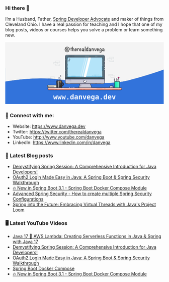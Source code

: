 ### Hi there 👋

I’m a Husband, Father, [Spring Developer Advocate](https://tanzu.vmware.com/developer/advocates/) and maker of things from Cleveland Ohio. I have a real passion for teaching and I hope that one of my blog posts, videos or courses helps you solve a problem or learn something new.

![Profile Header](./github_profile_header.png)

### 🤝 Connect with me:

- Website: https://www.danvega.dev
- Twitter: https://twitter.com/therealdanvega
- YouTube: http://www.youtube.com/danvega
- LinkedIn: https://www.linkedin.com/in/danvega

### 📝 Latest Blog posts

<!-- BLOG-POST-LIST:START -->
- [Demystifying Spring Session: A Comprehensive Introduction for Java Developers!](https://www.danvega.dev/blog/2023/05/03/spring-session-introduction)
- [OAuth2 Login Made Easy in Java: A Spring Boot &amp; Spring Security Walkthrough](https://www.danvega.dev/blog/2023/04/28/spring-security-oauth2-login)
- [🔥 New in Spring Boot 3.1 - Spring Boot Docker Compose Module](https://www.danvega.dev/blog/2023/04/26/spring-boot-docker-compose)
- [Advanced Spring Security - How to create multiple Spring Security Configurations](https://www.danvega.dev/blog/2023/04/20/multiple-spring-security-configs)
- [Spring into the Future: Embracing Virtual Threads with Java&#39;s Project Loom](https://www.danvega.dev/blog/2023/04/12/virtual-threads-spring)
<!-- BLOG-POST-LIST:END -->

### 🖥 Latest YouTube Videos

<!-- YOUTUBE:START -->
- [Java 17 🤝 AWS Lambda: Creating Serverless Functions in Java &amp; Spring with Java 17](https://www.youtube.com/watch?v=bxK4GscuVgs)
- [Demystifying Spring Session: A Comprehensive Introduction for Java Developers!](https://www.youtube.com/watch?v=k62bO-W6Sb0)
- [OAuth2 Login Made Easy in Java: A Spring Boot &amp; Spring Security Walkthrough](https://www.youtube.com/watch?v=us0VjFiHogo)
- [Spring Boot Docker Compose](https://www.youtube.com/watch?v=mRIJ1GddqBs)
- [🔥 New in Spring Boot 3.1 - Spring Boot Docker Compose Module](https://www.youtube.com/watch?v=lS1GwdIfk0c)
<!-- YOUTUBE:END -->
